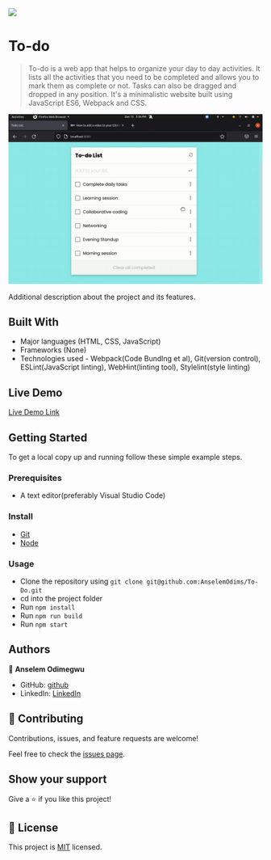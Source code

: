 ![](https://img.shields.io/badge/Todo-List-blueviolet)

# To-do 

> To-do is a web app that helps to organize your day to day activities. It lists all the activities that you need to be completed and allows you to mark them as complete or not. Tasks can also be dragged and dropped in any position. It's a minimalistic website built using JavaScript ES6, Webpack and CSS.

![screenshot](./src/images/screenshots/Screencast%20from%2012-15-2021%2003%2036%2036%20PM.gif)

Additional description about the project and its features.

## Built With

- Major languages (HTML, CSS, JavaScript)
- Frameworks (None)
- Technologies used - Webpack(Code Bundlng et al), Git(version control), ESLint(JavaScript linting), WebHint(linting tool), Stylelint(style linting)

## Live Demo

[Live Demo Link](https://anselemodims.github.io/To-Do/dist/)


## Getting Started

To get a local copy up and running follow these simple example steps.

### Prerequisites
 - A text editor(preferably Visual Studio Code)
### Install
  -  [Git](https://git-scm.com/downloads)
  -  [Node](https://nodejs.org/en/download/)
### Usage
  - Clone the repository using  ``` git clone git@github.com:AnselemOdims/To-Do.git ```
  -  cd into the project folder
  -  Run ``` npm install ```
  -  Run ``` npm run build ```
  -  Run ``` npm start ```

## Authors

👤 **Anselem Odimegwu**

- GitHub: [github](https://github.com/AnselemOdims)
- LinkedIn: [LinkedIn](https://www.linkedin.com/in/anselem-odimegwu-65a679104/)

## 🤝 Contributing

Contributions, issues, and feature requests are welcome!

Feel free to check the [issues page](https://github.com/AnselemOdims/To-Do/issues).

## Show your support

Give a ⭐️ if you like this project!

## 📝 License

This project is [MIT](https://opensource.org/licenses/MIT) licensed.